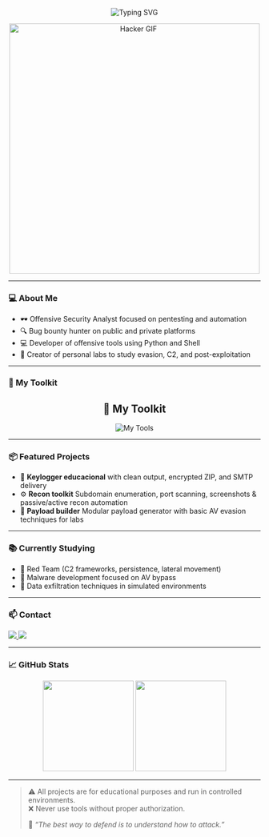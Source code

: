 <!-- 🧠 Typing SVG Header -->
<p align="center">
  <img src="https://readme-typing-svg.demolab.com?font=Fira+Code&size=24&pause=1000&color=F70000&center=true&vCenter=true&width=440&lines=Hey%2C+I'm+c0ne+%F0%9F%91%8B;Offensive+Security+Enthusiast;Bug+Bounty+Hunter;Red+Team+%7C+Python%7CMalware" alt="Typing SVG" />
</p>

<p align="center">
  <img src="https://media.giphy.com/media/5OXJeFYAucQYhpLEPi/giphy.gif?cid=ecf05e47zcyvq45i3uhletsh0z1e7zgu67zirlwgsvmzyq4m&ep=v1_gifs_search&rid=giphy.gif&ct=g" width="500" alt="Hacker GIF"/>
</p>

---

### 💻 About Me

- 🕶️ Offensive Security Analyst focused on pentesting and automation
- 🔍 Bug bounty hunter on public and private platforms
- 💻 Developer of offensive tools using Python and Shell
- 🧪 Creator of personal labs to study evasion, C2, and post-exploitation

---

### 🧰 My Toolkit

<h2 align="center">🧰 My Toolkit</h2> 
<p align="center">
  <img src="https://skillicons.dev/icons?i=linux,bash,python,git,vscode,cs,cpp,metasploit,powershell&perline=8" alt="My Tools"/> 
</p>


---

### 📦 Featured Projects

- 🔐 **Keylogger educacional** with clean output, encrypted ZIP, and SMTP delivery
- ⚙️ **Recon toolkit** Subdomain enumeration, port scanning, screenshots & passive/active recon automation
- 🧬 **Payload builder** Modular payload generator with basic AV evasion techniques for labs

---

### 📚 Currently Studying

- 👺 Red Team (C2 frameworks, persistence, lateral movement)
- 🦠  Malware development focused on AV bypass
- 📡 Data exfiltration techniques in simulated environments

---

### 📫 Contact

<a href="mailto:c0nezera@proton.me"> <img src="https://img.shields.io/badge/email-c0nezera@proton.me-purple?style=for-the-badge&logo=protonmail&logoColor=white" /> </a> <a href="https://github.com/c0neX"> <img src="https://img.shields.io/badge/GitHub-enzofreitas-black?style=for-the-badge&logo=github" /> </a> </p>

---

### 📈 GitHub Stats

<p align="center">
  <img src="https://github-readme-stats.vercel.app/api?username=enzofreitas&show_icons=true&theme=radical&cache_seconds=3600" height="181"/>
  <img src="https://github-readme-stats.vercel.app/api/top-langs/?username=enzofreitas&layout=compact&theme=radical&cache_seconds=3600" height="181"/>
</p>


---

> ⚠️ All projects are for educational purposes and run in controlled environments.  
> ❌ Never use tools without proper authorization.
> 
> 🧠 *“The best way to defend is to understand how to attack.”*
